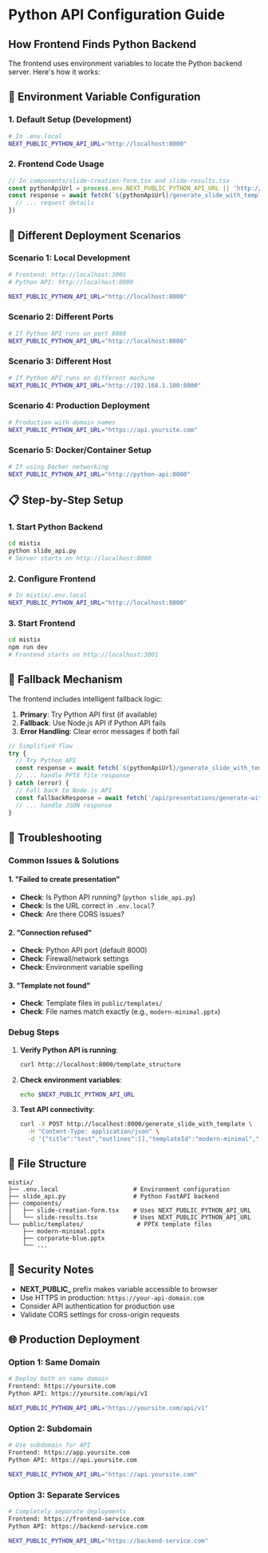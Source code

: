 # Python API Configuration Guide

## How Frontend Finds Python Backend

The frontend uses environment variables to locate the Python backend server. Here's how it works:

## 🔧 **Environment Variable Configuration**

### **1. Default Setup (Development)**
```bash
# In .env.local
NEXT_PUBLIC_PYTHON_API_URL="http://localhost:8000"
```

### **2. Frontend Code Usage**
```javascript
// In components/slide-creation-form.tsx and slide-results.tsx
const pythonApiUrl = process.env.NEXT_PUBLIC_PYTHON_API_URL || 'http://localhost:8000'
const response = await fetch(`${pythonApiUrl}/generate_slide_with_template`, {
  // ... request details
})
```

## 🚀 **Different Deployment Scenarios**

### **Scenario 1: Local Development**
```bash
# Frontend: http://localhost:3001
# Python API: http://localhost:8000

NEXT_PUBLIC_PYTHON_API_URL="http://localhost:8000"
```

### **Scenario 2: Different Ports**
```bash
# If Python API runs on port 8080
NEXT_PUBLIC_PYTHON_API_URL="http://localhost:8080"
```

### **Scenario 3: Different Host**
```bash
# If Python API runs on different machine
NEXT_PUBLIC_PYTHON_API_URL="http://192.168.1.100:8000"
```

### **Scenario 4: Production Deployment**
```bash
# Production with domain names
NEXT_PUBLIC_PYTHON_API_URL="https://api.yoursite.com"
```

### **Scenario 5: Docker/Container Setup**
```bash
# If using Docker networking
NEXT_PUBLIC_PYTHON_API_URL="http://python-api:8000"
```

## 📋 **Step-by-Step Setup**

### **1. Start Python Backend**
```bash
cd mistix
python slide_api.py
# Server starts on http://localhost:8000
```

### **2. Configure Frontend**
```bash
# In mistix/.env.local
NEXT_PUBLIC_PYTHON_API_URL="http://localhost:8000"
```

### **3. Start Frontend**
```bash
cd mistix
npm run dev
# Frontend starts on http://localhost:3001
```

## 🔄 **Fallback Mechanism**

The frontend includes intelligent fallback logic:

1. **Primary**: Try Python API first (if available)
2. **Fallback**: Use Node.js API if Python API fails
3. **Error Handling**: Clear error messages if both fail

```javascript
// Simplified flow
try {
  // Try Python API
  const response = await fetch(`${pythonApiUrl}/generate_slide_with_template`)
  // ... handle PPTX file response
} catch (error) {
  // Fall back to Node.js API
  const fallbackResponse = await fetch('/api/presentations/generate-with-template')
  // ... handle JSON response
}
```

## 🐛 **Troubleshooting**

### **Common Issues & Solutions**

#### **1. "Failed to create presentation"**
- **Check**: Is Python API running? (`python slide_api.py`)
- **Check**: Is the URL correct in `.env.local`?
- **Check**: Are there CORS issues?

#### **2. "Connection refused"**
- **Check**: Python API port (default 8000)
- **Check**: Firewall/network settings
- **Check**: Environment variable spelling

#### **3. "Template not found"**
- **Check**: Template files in `public/templates/`
- **Check**: File names match exactly (e.g., `modern-minimal.pptx`)

### **Debug Steps**

1. **Verify Python API is running**:
   ```bash
   curl http://localhost:8000/template_structure
   ```

2. **Check environment variables**:
   ```bash
   echo $NEXT_PUBLIC_PYTHON_API_URL
   ```

3. **Test API connectivity**:
   ```bash
   curl -X POST http://localhost:8000/generate_slide_with_template \
     -H "Content-Type: application/json" \
     -d '{"title":"test","outlines":[],"templateId":"modern-minimal","language":"english"}'
   ```

## 📁 **File Structure**

```
mistix/
├── .env.local                     # Environment configuration
├── slide_api.py                   # Python FastAPI backend
├── components/
│   ├── slide-creation-form.tsx    # Uses NEXT_PUBLIC_PYTHON_API_URL
│   └── slide-results.tsx          # Uses NEXT_PUBLIC_PYTHON_API_URL
└── public/templates/               # PPTX template files
    ├── modern-minimal.pptx
    ├── corporate-blue.pptx
    └── ...
```

## 🔐 **Security Notes**

- **NEXT_PUBLIC_** prefix makes variable accessible to browser
- Use HTTPS in production: `https://your-api-domain.com`
- Consider API authentication for production use
- Validate CORS settings for cross-origin requests

## 🌐 **Production Deployment**

### **Option 1: Same Domain**
```bash
# Deploy both on same domain
Frontend: https://yoursite.com
Python API: https://yoursite.com/api/v1

NEXT_PUBLIC_PYTHON_API_URL="https://yoursite.com/api/v1"
```

### **Option 2: Subdomain**
```bash
# Use subdomain for API
Frontend: https://app.yoursite.com
Python API: https://api.yoursite.com

NEXT_PUBLIC_PYTHON_API_URL="https://api.yoursite.com"
```

### **Option 3: Separate Services**
```bash
# Completely separate deployments
Frontend: https://frontend-service.com
Python API: https://backend-service.com

NEXT_PUBLIC_PYTHON_API_URL="https://backend-service.com"
